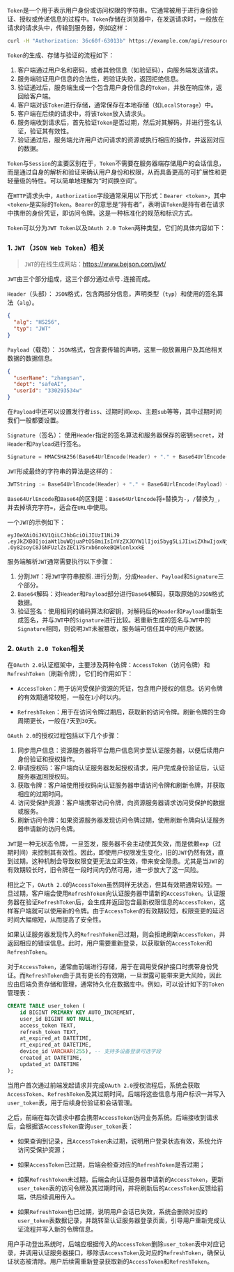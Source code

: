 `Token`是一个用于表示用户身份或访问权限的字符串。它通常被用于进行身份验证、授权或传递信息的过程中。`Token`存储在浏览器中，在发送请求时，一般放在请求的请求头中，传输到服务器，例如这样：

```sh
curl -H "Authorization: 36c60f-63013b" https://example.com/api/resource
```

`Token`的生成、存储与验证的流程如下：

1. 客户端通过用户名和密码，或者其他信息（如验证码），向服务端发送请求。
2. 服务端验证用户信息的合法性，若验证失败，返回拒绝信息。
3. 验证通过后，服务端生成一个包含用户身份信息的`Token`，并放在响应体，返回给客户端。
4. 客户端对该`Token`进行存储，通常保存在本地存储（如`LocalStorage`）中。
5. 客户端在后续的请求中，将该`Token`放入请求头。
6. 服务端收到请求后，首先验证`Token`是否过期，然后对其解码，并进行签名认证，验证其有效性。
7. 验证通过后，服务端允许用户访问请求的资源或执行相应的操作，并返回对应的数据。

`Token`与`Session`的主要区别在于，`Token`不需要在服务器端存储用户的会话信息，而是通过自身的解析和验证来确认用户身份和权限，从而具备更高的可扩展性和更轻量级的特性。可以简单地理解为“时间换空间”。

在`HTTP`请求头中，`Authorization`字段通常采用以下形式：`Bearer <token>`，其中`<token>`是实际的`Token`。`Bearer`的意思是“持有者”，表明该`Token`是持有者在请求中携带的身份凭证，即访问令牌。这是一种标准化的规范和标识方式。

`Token`可以分为`JWT Token`以及`OAuth 2.0 Token`两种类型，它们的具体内容如下：

### 1. `JWT`（`JSON Web Token`）相关

> `JWT`的在线生成网站：https://www.bejson.com/jwt/

`JWT`由三个部分组成，这三个部分通过点号`.`连接而成。

`Header`（头部）： `JSON`格式，包含两部分信息，声明类型（`typ`）和使用的签名算法（`alg`）。

```json
{
  "alg": "HS256",
  "typ": "JWT"
}
```

`Payload`（载荷）： `JSON`格式，包含要传输的声明，这里一般放置用户及其他相关数据的数据信息。

```json
{
  "userName": "zhangsan",
  "dept": "safeAI",
  "userId": "330293534w"
}
```

在`Payload`中还可以设置发行者`iss`、过期时间`exp`、主题`sub`等等，其中过期时间我们一般都要设置。

`Signature`（签名）： 使用`Header`指定的签名算法和服务器保存的密钥`secret`，对`Header`和`Payload`进行签名。

```go
Signature = HMACSHA256(Base64UrlEncode(Header) + "." + Base64UrlEncode(Payload), secret)
```

`JWT`形成最终的字符串的算法是这样的：

```go
JWTString := Base64UrlEncode(Header) + "." + Base64UrlEncode(Payload) + "." + Base64UrlEncode(Signature)
```

`Base64UrlEncode`和`Base64`的区别是：`Base64UrlEncode`将`+`替换为`-`，`/`替换为`_`，并去掉填充字符`=`，适合在`URL`中使用。

一个`JWT`的示例如下：

```
eyJ0eXAiOiJKV1QiLCJhbGciOiJIUzI1NiJ9
.eyJkZXB0IjoiaWt1buWQjuaPtOS8miIsInVzZXJOYW1lIjoi5byg5LiJIiwiZXhwIjoxNjY1NjMwMjc1LCJ1c2VySWQiOiIzIn0
.Oy82soyC8JGNFUzlZsZEC17Srxb6nokeBQHlonlxxkE
```

服务端解析`JWT`通常需要执行以下步骤：

1. 分割`JWT`：将`JWT`字符串按照`.`进行分割，分成`Header`、`Payload`和`Signature`三个部分。
2. `Base64`解码：对`Header`和`Payload`部分进行`Base64`解码，获取原始的`JSON`格式数据。
3. 验证签名：使用相同的编码算法和密钥，对解码后的`Header`和`Payload`重新生成签名，并与`JWT`中的`Signature`进行比较。若重新生成的签名与`JWT`中的`Signature`相同，则说明`JWT`未被篡改，服务端可信任其中的用户数据。

### 2. `OAuth 2.0 Token`相关

在`OAuth 2.0`认证框架中，主要涉及两种令牌：`AccessToken`（访问令牌）和`RefreshToken`（刷新令牌），它们的作用如下：

- `AccessToken`：用于访问受保护资源的凭证，包含用户授权的信息。访问令牌的有效期通常较短，一般在`1`小时以内。

- `RefreshToken`：用于在访问令牌过期后，获取新的访问令牌。刷新令牌的生命周期更长，一般在`7`天到`30`天。

`OAuth 2.0`的授权过程包括以下几个步骤：

1. 同步用户信息：资源服务器将平台用户信息同步至认证服务器，以便后续用户身份验证和授权操作。
2. 申请授权码：客户端向认证服务器发起授权请求，用户完成身份验证后，认证服务器返回授权码。
3. 获取令牌：客户端使用授权码向认证服务器申请访问令牌和刷新令牌，并获取相应的过期时间。
4. 访问受保护资源：客户端携带访问令牌，向资源服务器请求访问受保护的数据或服务。
5. 刷新访问令牌：如果资源服务器发现访问令牌过期，使用刷新令牌向认证服务器申请新的访问令牌。

`JWT`是一种无状态令牌，一旦签发，服务器不会主动使其失效，而是依赖`exp`（过期时间）来控制其有效性。因此，即使用户权限发生变化，旧的`JWT`仍然有效，直到过期。这种机制会导致权限变更无法立即生效，带来安全隐患。尤其是当`JWT`的有效期较长时，旧令牌在一段时间内仍然可用，进一步放大了这一风险。

相比之下，`OAuth 2.0`的`AccessToken`虽然同样无状态，但其有效期通常较短。一旦过期，客户端会使用`RefreshToken`向认证服务器申请新的`AccessToken`。认证服务器在验证`RefreshToken`后，会生成并返回包含最新权限信息的`AccessToken`，这样客户端就可以使用新的令牌。由于`AccessToken`的有效期较短，权限变更的延迟时间大幅缩短，从而提高了安全性。

如果认证服务器发现传入的`RefreshToken`已过期，则会拒绝刷新`AccessToken`，并返回相应的错误信息。此时，用户需要重新登录，以获取新的`AccessToken`和`RefreshToken`。

对于`AccessToken`，通常由前端进行存储，用于在调用受保护接口时携带身份凭证。而`RefreshToken`由于具有更长的有效期，一旦泄露可能带来更大风险，因此应由后端负责存储和管理，通常持久化在数据库中。例如，可以设计如下的`Token`管理表：

```sql
CREATE TABLE user_token (
    id BIGINT PRIMARY KEY AUTO_INCREMENT,
    user_id BIGINT NOT NULL,
    access_token TEXT,
    refresh_token TEXT,
    at_expired_at DATETIME,
    rt_expired_at DATETIME,
    device_id VARCHAR(255), -- 支持多设备登录可选字段
    created_at DATETIME,
    updated_at DATETIME
);
```

当用户首次通过前端发起请求并完成`OAuth 2.0`授权流程后，系统会获取`AccessToken`、`RefreshToken`及其过期时间。后端将这些信息与用户标识一并写入`user_token`表，用于后续身份验证和会话管理。

之后，前端在每次请求中都会携带`AccessToken`访问业务系统。后端接收到请求后，会根据该`AccessToken`查询`user_token`表：

- 如果查询到记录，且`AccessToken`未过期，说明用户登录状态有效，系统允许访问受保护资源；

- 如果`AccessToken`已过期，后端会检查对应的`RefreshToken`是否过期；

- 如果`RefreshToken`未过期，后端会向认证服务器申请新的`AccessToken`，更新`user_token`表的访问令牌及其过期时间，并将刷新后的`AccessToken`反馈给前端，供后续调用传入。

- 如果`RefreshToken`也已过期，说明用户会话已失效，系统会删除对应的`user_token`表数据记录，并跳转至认证服务器登录页面，引导用户重新完成认证流程并写入新的令牌信息。

用户手动登出系统时，后端应根据传入的`AccessToken`删除`user_token`表中对应记录，并调用认证服务器接口，移除该`AccessToken`及对应的`RefreshToken`，确保认证状态被清除。用户后续需重新登录获取新的`AccessToken`和`RefreshToken`。

